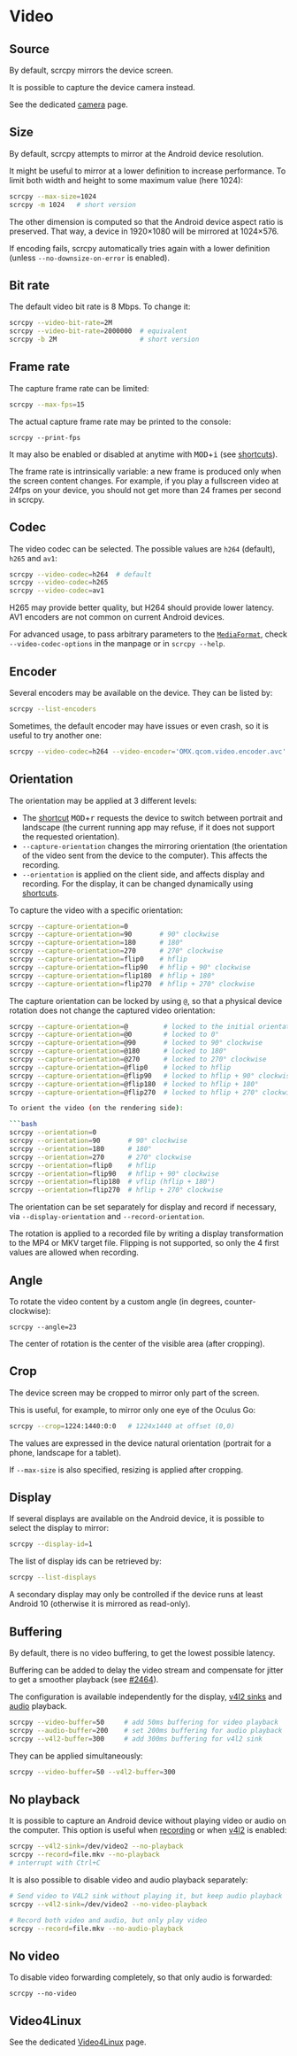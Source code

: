 # Video

## Source

By default, scrcpy mirrors the device screen.

It is possible to capture the device camera instead.

See the dedicated [camera](camera.md) page.


## Size

By default, scrcpy attempts to mirror at the Android device resolution.

It might be useful to mirror at a lower definition to increase performance. To
limit both width and height to some maximum value (here 1024):

```bash
scrcpy --max-size=1024
scrcpy -m 1024   # short version
```

The other dimension is computed so that the Android device aspect ratio is
preserved. That way, a device in 1920×1080 will be mirrored at 1024×576.

If encoding fails, scrcpy automatically tries again with a lower definition
(unless `--no-downsize-on-error` is enabled).


## Bit rate

The default video bit rate is 8 Mbps. To change it:

```bash
scrcpy --video-bit-rate=2M
scrcpy --video-bit-rate=2000000  # equivalent
scrcpy -b 2M                     # short version
```


## Frame rate

The capture frame rate can be limited:

```bash
scrcpy --max-fps=15
```

The actual capture frame rate may be printed to the console:

```
scrcpy --print-fps
```

It may also be enabled or disabled at anytime with <kbd>MOD</kbd>+<kbd>i</kbd>
(see [shortcuts](shortcuts.md)).

The frame rate is intrinsically variable: a new frame is produced only when the
screen content changes. For example, if you play a fullscreen video at 24fps on
your device, you should not get more than 24 frames per second in scrcpy.


## Codec

The video codec can be selected. The possible values are `h264` (default),
`h265` and `av1`:

```bash
scrcpy --video-codec=h264  # default
scrcpy --video-codec=h265
scrcpy --video-codec=av1
```

H265 may provide better quality, but H264 should provide lower latency.
AV1 encoders are not common on current Android devices.

For advanced usage, to pass arbitrary parameters to the [`MediaFormat`],
check `--video-codec-options` in the manpage or in `scrcpy --help`.

[`MediaFormat`]: https://developer.android.com/reference/android/media/MediaFormat


## Encoder

Several encoders may be available on the device. They can be listed by:

```bash
scrcpy --list-encoders
```

Sometimes, the default encoder may have issues or even crash, so it is useful to
try another one:

```bash
scrcpy --video-codec=h264 --video-encoder='OMX.qcom.video.encoder.avc'
```


## Orientation

The orientation may be applied at 3 different levels:
 - The [shortcut](shortcuts.md) <kbd>MOD</kbd>+<kbd>r</kbd> requests the
   device to switch between portrait and landscape (the current running app may
   refuse, if it does not support the requested orientation).
 - `--capture-orientation` changes the mirroring orientation (the orientation
   of the video sent from the device to the computer). This affects the
   recording.
 - `--orientation` is applied on the client side, and affects display and
   recording. For the display, it can be changed dynamically using
   [shortcuts](shortcuts.md).

To capture the video with a specific orientation:

```bash
scrcpy --capture-orientation=0
scrcpy --capture-orientation=90       # 90° clockwise
scrcpy --capture-orientation=180      # 180°
scrcpy --capture-orientation=270      # 270° clockwise
scrcpy --capture-orientation=flip0    # hflip
scrcpy --capture-orientation=flip90   # hflip + 90° clockwise
scrcpy --capture-orientation=flip180  # hflip + 180°
scrcpy --capture-orientation=flip270  # hflip + 270° clockwise
```

The capture orientation can be locked by using `@`, so that a physical device
rotation does not change the captured video orientation:

```bash
scrcpy --capture-orientation=@         # locked to the initial orientation
scrcpy --capture-orientation=@0        # locked to 0°
scrcpy --capture-orientation=@90       # locked to 90° clockwise
scrcpy --capture-orientation=@180      # locked to 180°
scrcpy --capture-orientation=@270      # locked to 270° clockwise
scrcpy --capture-orientation=@flip0    # locked to hflip
scrcpy --capture-orientation=@flip90   # locked to hflip + 90° clockwise
scrcpy --capture-orientation=@flip180  # locked to hflip + 180°
scrcpy --capture-orientation=@flip270  # locked to hflip + 270° clockwise

To orient the video (on the rendering side):

```bash
scrcpy --orientation=0
scrcpy --orientation=90       # 90° clockwise
scrcpy --orientation=180      # 180°
scrcpy --orientation=270      # 270° clockwise
scrcpy --orientation=flip0    # hflip
scrcpy --orientation=flip90   # hflip + 90° clockwise
scrcpy --orientation=flip180  # vflip (hflip + 180°)
scrcpy --orientation=flip270  # hflip + 270° clockwise
```

The orientation can be set separately for display and record if necessary, via
`--display-orientation` and `--record-orientation`.

The rotation is applied to a recorded file by writing a display transformation
to the MP4 or MKV target file. Flipping is not supported, so only the 4 first
values are allowed when recording.


## Angle

To rotate the video content by a custom angle (in degrees, counter-clockwise):

```
scrcpy --angle=23
```

The center of rotation is the center of the visible area (after cropping).


## Crop

The device screen may be cropped to mirror only part of the screen.

This is useful, for example, to mirror only one eye of the Oculus Go:

```bash
scrcpy --crop=1224:1440:0:0   # 1224x1440 at offset (0,0)
```

The values are expressed in the device natural orientation (portrait for a
phone, landscape for a tablet).

If `--max-size` is also specified, resizing is applied after cropping.


## Display

If several displays are available on the Android device, it is possible to
select the display to mirror:

```bash
scrcpy --display-id=1
```

The list of display ids can be retrieved by:

```bash
scrcpy --list-displays
```

A secondary display may only be controlled if the device runs at least Android
10 (otherwise it is mirrored as read-only).


## Buffering

By default, there is no video buffering, to get the lowest possible latency.

Buffering can be added to delay the video stream and compensate for jitter to
get a smoother playback (see [#2464]).

[#2464]: https://github.com/Genymobile/scrcpy/issues/2464

The configuration is available independently for the display,
[v4l2 sinks](video.md#video4linux) and [audio](audio.md#buffering) playback.

```bash
scrcpy --video-buffer=50     # add 50ms buffering for video playback
scrcpy --audio-buffer=200    # set 200ms buffering for audio playback
scrcpy --v4l2-buffer=300     # add 300ms buffering for v4l2 sink
```

They can be applied simultaneously:

```bash
scrcpy --video-buffer=50 --v4l2-buffer=300
```


## No playback

It is possible to capture an Android device without playing video or audio on
the computer. This option is useful when [recording](recording.md) or when
[v4l2](#video4linux) is enabled:

```bash
scrcpy --v4l2-sink=/dev/video2 --no-playback
scrcpy --record=file.mkv --no-playback
# interrupt with Ctrl+C
```

It is also possible to disable video and audio playback separately:

```bash
# Send video to V4L2 sink without playing it, but keep audio playback
scrcpy --v4l2-sink=/dev/video2 --no-video-playback

# Record both video and audio, but only play video
scrcpy --record=file.mkv --no-audio-playback
```


## No video

To disable video forwarding completely, so that only audio is forwarded:

```
scrcpy --no-video
```


## Video4Linux

See the dedicated [Video4Linux](v4l2.md) page.
